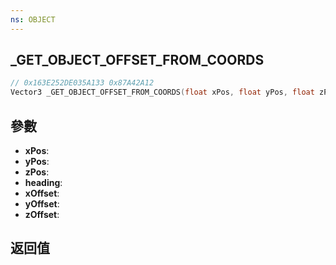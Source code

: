 ```yaml
---
ns: OBJECT
---
```

## _GET_OBJECT_OFFSET_FROM_COORDS

```c
// 0x163E252DE035A133 0x87A42A12
Vector3 _GET_OBJECT_OFFSET_FROM_COORDS(float xPos, float yPos, float zPos, float heading, float xOffset, float yOffset, float zOffset);
```


## 參數
* **xPos**: 
* **yPos**: 
* **zPos**: 
* **heading**: 
* **xOffset**: 
* **yOffset**: 
* **zOffset**: 

## 返回值
